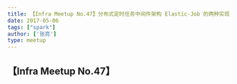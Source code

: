 ```yaml
---
title: 【Infra Meetup No.47】分布式定时任务中间件架构 Elastic-Job 的两种实现
date: 2017-05-06
tags: ["spark"]
author: ['张亮']
type: meetup
---
```


## 【Infra Meetup No.47】